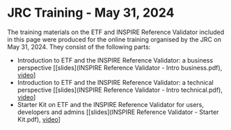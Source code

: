# JRC Training - May 31, 2024

The training materials on the ETF and INSPIRE Reference Validator included in this page were produced for the online training organised by the JRC on May 31, 2024. They consist of the following parts:

* Introduction to ETF and the INSPIRE Reference Validator: a business perspective [[slides](INSPIRE Reference Validator - Intro business.pdf), [video](https://www.youtube.com/watch?v=BVWxWuo9X5g&list=PLtvJPnZpinhfv3HXkjAOEbTTCSSEE5d7E)]
* Introduction to ETF and the INSPIRE Reference Validator: a technical perspective [[slides](INSPIRE Reference Validator - Intro technical.pdf), [video](https://www.youtube.com/watch?v=b2WwuBYN1dE&list=PLtvJPnZpinhfv3HXkjAOEbTTCSSEE5d7E&index=3)]
* Starter Kit on ETF and the INSPIRE Reference Validator for users, developers and admins [[slides](INSPIRE Reference Validator - Starter Kit.pdf), [video](https://www.youtube.com/watch?v=CeO7fUEiOeM&list=PLtvJPnZpinhfv3HXkjAOEbTTCSSEE5d7E&index=4)]
